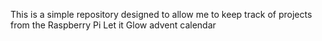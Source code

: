This is a simple repository designed to allow me to keep track of projects from the Raspberry Pi Let it Glow advent calendar
